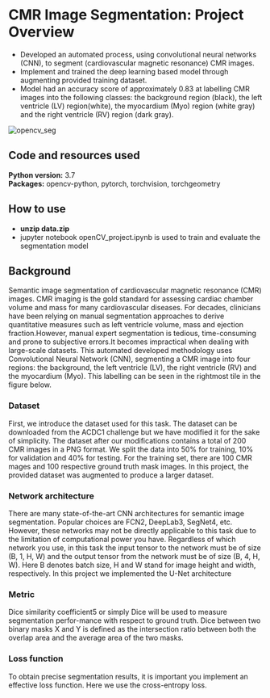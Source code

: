 # CMR Image Segmentation: Project Overview #
- Developed an automated process, using convolutional neural networks (CNN), to segment (cardiovascular magnetic resonance) CMR images.
- Implement and trained the deep learning based model through augmenting provided training dataset.
- Model had an accuracy score of approximately 0.83 at labelling CMR images into the following classes:   the background region (black), the left ventricle (LV) region(white), the myocardium (Myo) region (white gray) and the right ventricle (RV) region (dark gray). 

![opencv_seg](https://user-images.githubusercontent.com/74196907/102830431-345aca80-43e1-11eb-807f-711e7d297f04.png)


## Code and resources used ## 
**Python version:** 3.7  
**Packages:** opencv-python, pytorch, torchvision, torchgeometry 

## How to use ##
- **unzip data.zip**
- jupyter notebook openCV_project.ipynb is used to train and evaluate the segmentation model

## Background ## 
Semantic  image  segmentation  of  cardiovascular magnetic resonance (CMR) images.   CMR  imaging  is  the  gold  standard  for  assessing  cardiac  chamber  volume  and  mass  for many cardiovascular diseases.  For decades,  clinicians have been relying on manual segmentation approaches to derive quantitative measures such as left ventricle volume, mass and ejection fraction.However, manual expert segmentation is tedious, time-consuming and prone to subjective errors.It becomes impractical when dealing with large-scale datasets. This automated developed methodology uses Convolutional Neural Network (CNN), segmenting a CMR image into four regions:  the background, the left ventricle (LV), the right ventricle (RV) and the myocardium (Myo). This labelling can be seen in the rightmost tile in the figure below. 

### Dataset ###
First, we introduce the dataset used for this task.  The dataset can be downloaded from the  ACDC1 challenge  but  we  have  modified  it  for  the  sake  of  simplicity.   The  dataset  after  our modifications contains a total of 200 CMR images in a PNG format.  We split the data into 50% for  training,  10%  for  validation  and  40%  for  testing.   For  the  training  set,  there  are  100  CMR mages and 100 respective ground truth mask images. In this project, the provided dataset was augmented to produce a larger dataset. 

### Network architecture ### 
There are many state-of-the-art CNN architectures for semantic image segmentation.  Popular choices are FCN2, DeepLab3, SegNet4, etc.  However, these networks may not be directly applicable to this task due to the limitation of computational power you have. Regardless  of  which  network  you  use,  in this task the input tensor to the network must be of size (B, 1, H, W) and the output tensor from the network must be of size (B, 4, H, W). Here B denotes batch size, H and W stand for image height and width, respectively. In this project we implemented the U-Net architecture 

### Metric ###
Dice  similarity  coefficient5 or simply Dice will be used to measure segmentation perfor-mance with respect to ground truth.  Dice between two binary masks X and Y is defined as the intersection ratio between both the overlap area and the average area of the two masks. 

### Loss function ###
To obtain precise segmentation results, it is important you implement an effective loss function.  Here we use the cross-entropy loss. 
